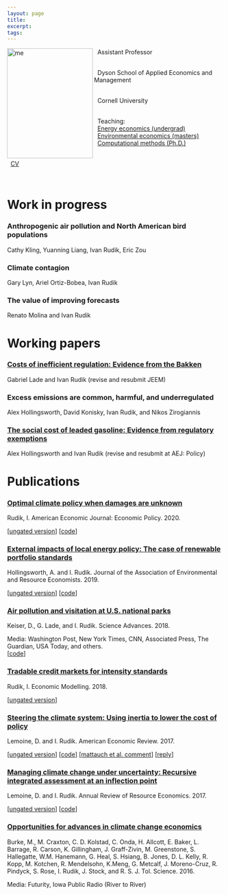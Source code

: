 ```yaml
---
layout: page 
title:
excerpt: 
tags: 
---
```


<p><img src="https://irudik.github.io/assets/img/rudik_photo.jpg" alt="me" align="left" style="width:200px;height:256px;padding:0px">


&nbsp; Assistant Professor <br /> <br />
 
&nbsp; Dyson School of Applied Economics and Management <br /> <br />
 
&nbsp; Cornell University <br /> <br />
 
&nbsp; Teaching:  
&nbsp; [Energy economics (undergrad)](https://rawcdn.githack.com/irudik/irudik.github.io/fc03b88526d0b63e933504c6cb1126e6411cd7e0/assets/pdf/4940_syllabus.pdf)  
&nbsp; [Environmental economics (masters)](https://rawcdn.githack.com/irudik/irudik.github.io/fc03b88526d0b63e933504c6cb1126e6411cd7e0/assets/pdf/6510_syllabus.pdf)   
&nbsp; [Computational methods (Ph.D.)](https://github.com/AEM7130/) <br /> <br />

&nbsp; [CV](https://raw.githack.com/irudik/irudik.github.io/master/assets/pdf/rudik_cv.pdf)

</p>
<br />  
<p style="clear: both;"> </p>

# Work in progress

### Anthropogenic air pollution and North American bird populations
Cathy Kling, Yuanning Liang, Ivan Rudik, Eric Zou

### Climate contagion
Gary Lyn, Ariel Ortiz-Bobea, Ivan Rudik

### The value of improving forecasts  
Renato Molina and Ivan Rudik

# Working papers

### [Costs of inefficient regulation: Evidence from the Bakken](https://papers.ssrn.com/sol3/papers.cfm?abstract_id=3086728)  
Gabriel Lade and Ivan Rudik (revise and resubmit JEEM)

### Excess emissions are common, harmful, and underregulated  
Alex Hollingsworth, David Konisky, Ivan Rudik, and Nikos Zirogiannis

### [The social cost of leaded gasoline: Evidence from regulatory exemptions](https://osf.io/preprints/socarxiv/rdy6g/)  
Alex Hollingsworth and Ivan Rudik (revise and resubmit at AEJ: Policy)

# Publications

### [Optimal climate policy when damages are unknown](https://www.aeaweb.org/articles?id=10.1257/pol.20160541) 
Rudik, I. American Economic Journal: Economic Policy. 2020.

[[ungated version](https://osf.io/preprints/socarxiv/nc43k)] [[code](https://github.com/irudik/optimal-climate-policy-aej)]

### [External impacts of local energy policy: The case of renewable portfolio standards](https://www.journals.uchicago.edu/doi/abs/10.1086/700419)  
Hollingsworth, A. and I. Rudik. Journal of the Association of Environmental and Resource Economists. 2019.

[[ungated version](http://papers.ssrn.com/sol3/papers.cfm?abstract_id=2697222)]
[[code](https://github.com/irudik/external-impacts-rps)]

### [Air pollution and visitation at U.S. national parks](http://advances.sciencemag.org/content/4/7/eaat1613)  
Keiser, D., G. Lade, and I. Rudik. Science Advances. 2018.

Media: Washington Post, New York Times, CNN, Associated Press, The Guardian, USA Today, and others.   
[[code](https://github.com/irudik/national-parks)]

### [Tradable credit markets for intensity standards](https://www.sciencedirect.com/science/article/pii/S0264999317315651)  
Rudik, I. Economic Modelling. 2018.

[[ungated version](https://papers.ssrn.com/sol3/papers.cfm?abstract_id=2615918)]

### [Steering the climate system: Using inertia to lower the cost of policy](https://www.aeaweb.org/articles?id=10.1257/aer.20150986&&from=f)  
Lemoine, D. and I. Rudik. American Economic Review. 2017.

[[ungated version](https://raw.githack.com/irudik/irudik.github.io/master/assets/pdf/lemoine_rudik_aer_2017.pdf)] 
[[code](https://github.com/irudik/steering-the-climate-system)]
[[mattauch et al. comment](https://www.aeaweb.org/articles?id=10.1257/aer.20190089)]
[[reply](https://www.aeaweb.org/articles?id=10.1257/aer.20191814)]

### [Managing climate change under uncertainty: Recursive integrated assessment at an inflection point](https://papers.ssrn.com/sol3/papers.cfm?abstract_id=2862211)  
Lemoine, D. and I. Rudik. Annual Review of Resource Economics. 2017.

[[ungated version](https://papers.ssrn.com/sol3/papers.cfm?abstract_id=2862211)] 
[[code](https://github.com/irudik/dynamic-stochastic-dice)]

### [Opportunities for advances in climate change economics](http://science.sciencemag.org/content/352/6283/292.abstract)  
Burke, M., M. Craxton, C. D. Kolstad, C. Onda, H. Allcott, E. Baker, L. Barrage, R. Carson, K. Gillingham, J. Graff-Zivin, M. Greenstone, S. Hallegatte, W.M. Hanemann, G. Heal, S. Hsiang, B. Jones, D. L. Kelly, R. Kopp, M. Kotchen, R. Mendelsohn, K.Meng, G. Metcalf, J. Moreno-Cruz, R. Pindyck, S. Rose, I. Rudik, J. Stock, and R. S. J. Tol. Science. 2016.

Media: Futurity, Iowa Public Radio (River to River)
